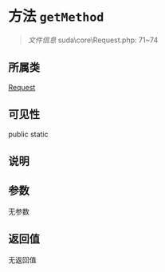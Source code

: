 # 方法 `getMethod`

> *文件信息* suda\core\Request.php: 71~74

## 所属类 

[Request](../Request.md)

## 可见性

 public static

## 说明



## 参数


无参数


## 返回值

无返回值
